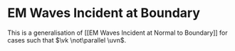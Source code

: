 # EM Waves Incident at Boundary

This is a generalisation of [[EM Waves Incident at Normal to Boundary]] for cases such that $\vk \not\parallel \uvn$.